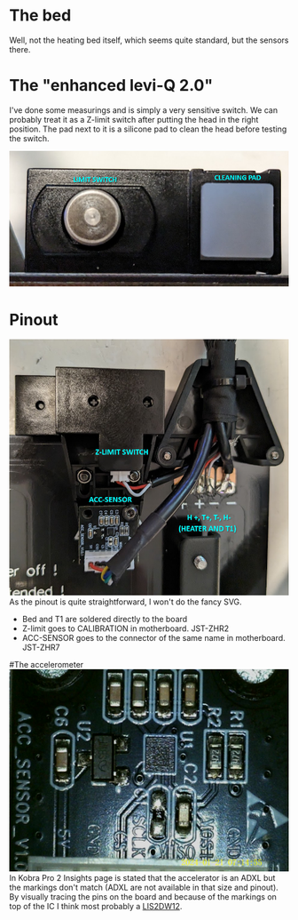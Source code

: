 # The bed

Well, not the heating bed itself, which seems quite standard, but the sensors there.

# The "enhanced levi-Q 2.0"
I've done some measurings and is simply a very sensitive switch. We can probably treat it as a Z-limit switch after putting the head in the right position.
The pad next to it is a silicone pad to clean the head before testing the switch.

![A view of the Levi-Q system from above](components-above.png)

# Pinout
![A view of the heating bed from below](components-below.png)
As the pinout is quite straightforward, I won't do the fancy SVG.
* Bed and T1 are soldered directly to the board
* Z-limit goes to CALIBRATION in motherboard. JST-ZHR2
* ACC-SENSOR goes to the connector of the same name in motherboard. JST-ZHR7

#The accelerometer
![The accelerometer board, taken with my microscope](acceleration-board.png)
In Kobra Pro 2 Insights page is stated that the accelerator is an ADXL but the markings don't match (ADXL are not available in that size and pinout).
By visually tracing the pins on the board and because of the markings on top of the IC I think most probably a [LIS2DW12](lis2dw12.pdf).
